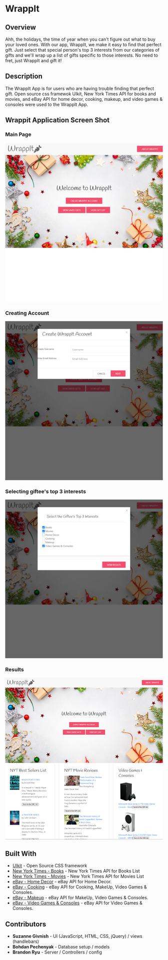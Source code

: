 # WrappIt
## Overview
Ahh, the holidays, the time of year when you can't figure out what to buy your loved ones. With our app, WrappIt, we make it easy to find that perfect gift. Just select that special person's top 3 interests from our categories of gifts and we'll wrap up a list of gifts specific to those interests. No need to fret, just WrappIt and gift it!
## Description
The WrappIt App is for users who are having trouble finding that perfect gift. Open source css framewok UIkit, New York Times API for books and movies, and eBay API for home decor, cooking, makeup, and video games & consoles were used to the WrappIt App.

## Wrappit Application Screen Shot
### Main Page
<img src="public/assets/WrappIt01.png" alt="WrappIt App Main Page">

### Creating Account
<img src="public/assets/WrappIt02.png" alt="WrappIt App Creating Account">

### Selecting giftee's top 3 interests
<img src="public/assets/WrappIt03.png" alt="WrappIt App Selecting Interests">

### Results
<img src="public/assets/WrappIt04.png" alt="WrappIt App Results">


## Built With
* [UIkit](https://getuikit.com/) - Open Source CSS framework
* [New York Times - Books](https://api.nytimes.com/svc/books/v3/lists/current/hardcover-fiction.json?api-key=VygNZrSBD3hbAKYqxo7V4fGEvJSq8aux) - New York Times API for Books List
* [New York Times - Movies](https://api.nytimes.com/svc/movies/v2/reviews/search.json?critics-pick=Y&opening-date=2019-01-01;2020-09-01&api-key=xUVU76OUVbXKD94Ig4mUUmlvQJGAyTSQ) - New York Times API for Movies List
* [eBay - Home Decor](https://open.api.ebay.com/shopping?callname=FindProducts&responseencoding=JSON&appid=SuzanneG-WrappIt-PRD-1f785c25d-fb2797a7&siteid=0&version=967&QueryKeywords=homedecor&AvailableItemsOnly=true&MaxEntries=400) - eBay API for Home Decor.
* [eBay - Cooking](https://open.api.ebay.com/shopping?callname=FindProducts&responseencoding=JSON&appid=SuzanneG-WrappIt-PRD-1f785c25d-fb2797a7&siteid=0&version=967&QueryKeywords=cookbooks&AvailableItemsOnly=true&MaxEntries=100) - eBay API for Cooking, MakeUp, Video Games & Consoles.
* [eBay - Makeup](https://open.api.ebay.com/shopping?callname=FindProducts&responseencoding=JSON&appid=SuzanneG-WrappIt-PRD-1f785c25d-fb2797a7&siteid=0&version=967&QueryKeywords=makeup&AvailableItemsOnly=true&MaxEntries=100) - eBay API for MakeUp, Video Games & Consoles.
* [eBay - Video Games & Consoles](https://open.api.ebay.com/shopping?callname=FindProducts&responseencoding=JSON&appid=SuzanneG-WrappIt-PRD-1f785c25d-fb2797a7&siteid=0&version=967&QueryKeywords=games&AvailableItemsOnly=true&MaxEntries=95) - eBay API for Video Games & Consoles.

## Contributors
* **Suzanne Givnish** - UI (JavaScript, HTML, CSS, jQuery) / views (handlebars)
* **Bohdan Pechenyak** - Database setup / models
* **Brandon Ryu** - Server / Controllers / config